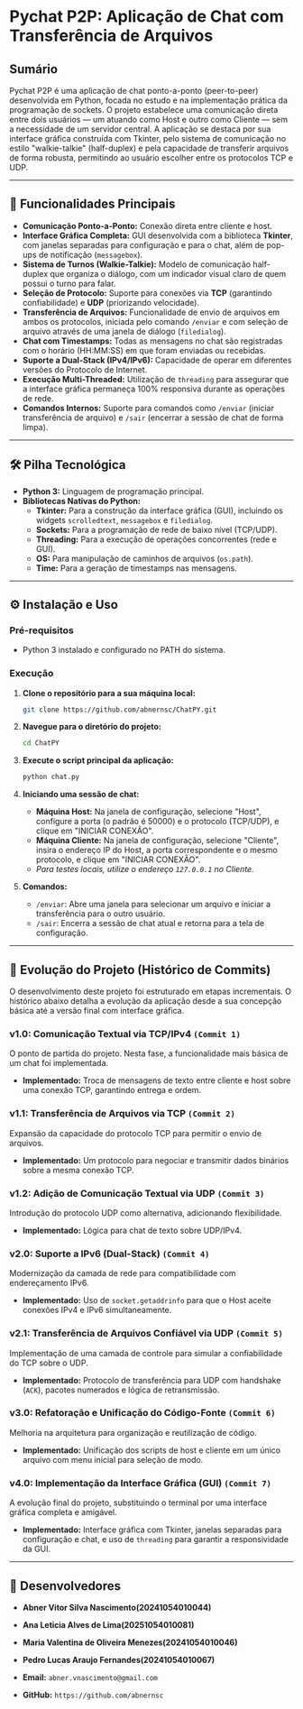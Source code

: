 # Pychat P2P: Aplicação de Chat com Transferência de Arquivos

## Sumário

Pychat P2P é uma aplicação de chat ponto-a-ponto (peer-to-peer) desenvolvida em Python, focada no estudo e na implementação prática da programação de sockets. O projeto estabelece uma comunicação direta entre dois usuários — um atuando como Host e outro como Cliente — sem a necessidade de um servidor central. A aplicação se destaca por sua interface gráfica construída com Tkinter, pelo sistema de comunicação no estilo "walkie-talkie" (half-duplex) e pela capacidade de transferir arquivos de forma robusta, permitindo ao usuário escolher entre os protocolos TCP e UDP.

---

## 🚀 Funcionalidades Principais

* **Comunicação Ponto-a-Ponto:** Conexão direta entre cliente e host.
* **Interface Gráfica Completa:** GUI desenvolvida com a biblioteca **Tkinter**, com janelas separadas para configuração e para o chat, além de pop-ups de notificação (`messagebox`).
* **Sistema de Turnos (Walkie-Talkie):** Modelo de comunicação half-duplex que organiza o diálogo, com um indicador visual claro de quem possui o turno para falar.
* **Seleção de Protocolo:** Suporte para conexões via **TCP** (garantindo confiabilidade) e **UDP** (priorizando velocidade).
* **Transferência de Arquivos:** Funcionalidade de envio de arquivos em ambos os protocolos, iniciada pelo comando `/enviar` e com seleção de arquivo através de uma janela de diálogo (`filedialog`).
* **Chat com Timestamps:** Todas as mensagens no chat são registradas com o horário (HH:MM:SS) em que foram enviadas ou recebidas.
* **Suporte a Dual-Stack (IPv4/IPv6):** Capacidade de operar em diferentes versões do Protocolo de Internet.
* **Execução Multi-Threaded:** Utilização de `threading` para assegurar que a interface gráfica permaneça 100% responsiva durante as operações de rede.
* **Comandos Internos:** Suporte para comandos como `/enviar` (iniciar transferência de arquivo) e `/sair` (encerrar a sessão de chat de forma limpa).

---

## 🛠️ Pilha Tecnológica

* **Python 3:** Linguagem de programação principal.
* **Bibliotecas Nativas do Python:**
    * **Tkinter:** Para a construção da interface gráfica (GUI), incluindo os widgets `scrolledtext`, `messagebox` e `filedialog`.
    * **Sockets:** Para a programação de rede de baixo nível (TCP/UDP).
    * **Threading:** Para a execução de operações concorrentes (rede e GUI).
    * **OS:** Para manipulação de caminhos de arquivos (`os.path`).
    * **Time:** Para a geração de timestamps nas mensagens.

---

## ⚙️ Instalação e Uso

### Pré-requisitos

* Python 3 instalado e configurado no PATH do sistema.

### Execução

1.  **Clone o repositório para a sua máquina local:**
    ```bash
    git clone https://github.com/abnernsc/ChatPY.git
    ```

2.  **Navegue para o diretório do projeto:**
    ```bash
    cd ChatPY
    ```

3.  **Execute o script principal da aplicação:**
    ```bash
    python chat.py
    ```

4.  **Iniciando uma sessão de chat:**
    * **Máquina Host:** Na janela de configuração, selecione "Host", configure a porta (o padrão é 50000) e o protocolo (TCP/UDP), e clique em "INICIAR CONEXÃO".
    * **Máquina Cliente:** Na janela de configuração, selecione "Cliente", insira o endereço IP do Host, a porta correspondente e o mesmo protocolo, e clique em "INICIAR CONEXÃO".
    * *Para testes locais, utilize o endereço `127.0.0.1` no Cliente.*

5.  **Comandos:**
    * `/enviar`: Abre uma janela para selecionar um arquivo e iniciar a transferência para o outro usuário.
    * `/sair`: Encerra a sessão de chat atual e retorna para a tela de configuração.

---

## 📖 Evolução do Projeto (Histórico de Commits)

O desenvolvimento deste projeto foi estruturado em etapas incrementais. O histórico abaixo detalha a evolução da aplicação desde a sua concepção básica até a versão final com interface gráfica.

### v1.0: Comunicação Textual via TCP/IPv4 `(Commit 1)`
O ponto de partida do projeto. Nesta fase, a funcionalidade mais básica de um chat foi implementada.

* **Implementado:** Troca de mensagens de texto entre cliente e host sobre uma conexão TCP, garantindo entrega e ordem.

### v1.1: Transferência de Arquivos via TCP `(Commit 2)`
Expansão da capacidade do protocolo TCP para permitir o envio de arquivos.

* **Implementado:** Um protocolo para negociar e transmitir dados binários sobre a mesma conexão TCP.

### v1.2: Adição de Comunicação Textual via UDP `(Commit 3)`
Introdução do protocolo UDP como alternativa, adicionando flexibilidade.

* **Implementado:** Lógica para chat de texto sobre UDP/IPv4.

### v2.0: Suporte a IPv6 (Dual-Stack) `(Commit 4)`
Modernização da camada de rede para compatibilidade com endereçamento IPv6.

* **Implementado:** Uso de `socket.getaddrinfo` para que o Host aceite conexões IPv4 e IPv6 simultaneamente.

### v2.1: Transferência de Arquivos Confiável via UDP `(Commit 5)`
Implementação de uma camada de controle para simular a confiabilidade do TCP sobre o UDP.

* **Implementado:** Protocolo de transferência para UDP com handshake (`ACK`), pacotes numerados e lógica de retransmissão.

### v3.0: Refatoração e Unificação do Código-Fonte `(Commit 6)`
Melhoria na arquitetura para organização e reutilização de código.

* **Implementado:** Unificação dos scripts de host e cliente em um único arquivo com menu inicial para seleção de modo.

### v4.0: Implementação da Interface Gráfica (GUI) `(Commit 7)`
A evolução final do projeto, substituindo o terminal por uma interface gráfica completa e amigável.

* **Implementado:** Interface gráfica com Tkinter, janelas separadas para configuração e chat, e uso de `threading` para garantir a responsividade da GUI.

---


## 👥 Desenvolvedores

* **Abner Vitor Silva Nascimento(20241054010044)**
* **Ana Leticia Alves de Lima(20251054010081)**
* **Maria Valentina de Oliveira Menezes(20241054010046)**
* **Pedro Lucas Araujo Fernandes(20241054010067)**


* **Email:** `abner.vnascimento@gmail.com`
* **GitHub:** `https://github.com/abnernsc`
